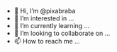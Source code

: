 - 👋 Hi, I’m @pixabraba
- 👀 I’m interested in ...
- 🌱 I’m currently learning ...
- 💞️ I’m looking to collaborate on ...
- 📫 How to reach me ...

<!---
pixabraba/pixabraba is a ✨ special ✨ repository because its `README.md` (this file) appears on your GitHub profile.
You can click the Preview link to take a look at your changes.
--->
